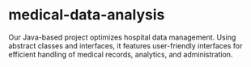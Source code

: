 # medical-data-analysis
Our Java-based project optimizes hospital data management. Using abstract classes and interfaces, it features user-friendly interfaces for efficient handling of medical records, analytics, and administration.
